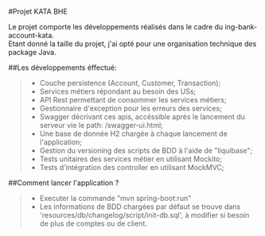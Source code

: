 
#Projet KATA BHE

Le projet comporte les développements réalisés dans le cadre du ing-bank-account-kata.  
Etant donné la taille du projet, j'ai opté pour une organisation technique des package Java.  

##Les développements éffectué:
  
> - Couche persistence (Account, Customer, Transaction);  
> - Services métiers répondant au besoin des USs;  
> - API Rest permettant de consommer les services métiers;  
> - Gestionnaire d'exception pour les erreurs des services;  
> - Swagger décrivant ces apis, accéssible après le lancement du serveur vie le path: /swagger-ui.html;
> - Une base de donnée H2 chargée à chaque lancement de l'application;
> - Gestion du versioning des scripts de BDD à l'aide de "liquibase";
> - Tests unitaires des services métier en utilisant Mockito;
> - Tests d'intégration des controller en utilisant MockMVC;
    
##Comment lancer l'application ?

> - Executer la commande "mvn spring-boot:run"
> - Les informations de BDD chargées par défaut se trouve dans 'resources/db/changelog/script/init-db.sql', à modifier si besoin de plus de comptes ou de client.

